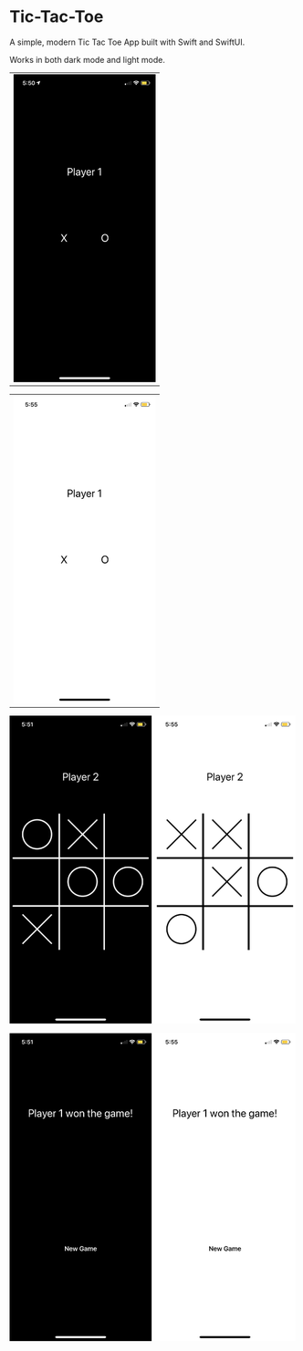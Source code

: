 # Tic-Tac-Toe
A simple, modern Tic Tac Toe App built with Swift and SwiftUI.

Works in both dark mode and light mode.

<table><tr><td>
<img src="Photos/Selection.PNG" width="249" height="540"> </td></tr></table>
 <table><tr><td>
<img src="Photos/Selectionl.PNG" width="249" height="540"> </td></tr></table>

<img src="Photos/Game.PNG" width="249" height="540"> <img src="Photos/Gamel.PNG" width="249" height="540">

<img src="Photos/Win.PNG" width="249" height="540"> <img src="Photos/Winl.PNG" width="249" height="540">
